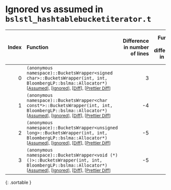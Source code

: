# Ignored vs assumed in `bslstl_hashtablebucketiterator.t`

<script src="../sorttable.js"></script>

|   Index | Function                                                                                                                                                                                                                        |   Difference in number of lines |   Function size difference in bytes |   Number of lines in assumed build | Number of bytes in assumed build   |   Number of lines in ignored build | Number of bytes in ignored build   |
|--------:|:--------------------------------------------------------------------------------------------------------------------------------------------------------------------------------------------------------------------------------|--------------------------------:|------------------------------------:|-----------------------------------:|:-----------------------------------|-----------------------------------:|:-----------------------------------|
|       0 | `(anonymous namespace)::BucketsWrapper<signed char>::BucketsWrapper(int, int, BloombergLP::bslma::Allocator*)` <sup>\[[Assumed](0-assume)\], \[[Ignored](0-none)\], \[[Diff](0.diff.html)\], \[[Prettier Diff](0-diff.html)\]   |                               3 |                                   0 |                                349 | 1,424                              |                                346 | 1,424                              |
|       1 | `(anonymous namespace)::BucketsWrapper<char const*>::BucketsWrapper(int, int, BloombergLP::bslma::Allocator*)` <sup>\[[Assumed](1-assume)\], \[[Ignored](1-none)\], \[[Diff](1.diff.html)\], \[[Prettier Diff](1-diff.html)\]   |                              -4 |                                 -16 |                                354 | 1,456                              |                                358 | 1,472                              |
|       2 | `(anonymous namespace)::BucketsWrapper<unsigned long>::BucketsWrapper(int, int, BloombergLP::bslma::Allocator*)` <sup>\[[Assumed](2-assume)\], \[[Ignored](2-none)\], \[[Diff](2.diff.html)\], \[[Prettier Diff](2-diff.html)\] |                              -5 |                                 -64 |                                341 | 1,408                              |                                346 | 1,472                              |
|       3 | `(anonymous namespace)::BucketsWrapper<void (*)()>::BucketsWrapper(int, int, BloombergLP::bslma::Allocator*)` <sup>\[[Assumed](3-assume)\], \[[Ignored](3-none)\], \[[Diff](3.diff.html)\], \[[Prettier Diff](3-diff.html)\]    |                              -5 |                                 -64 |                                341 | 1,408                              |                                346 | 1,472                              |
{: .sortable }
